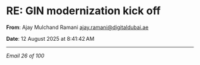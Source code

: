 # RE: GIN modernization kick off

**From**: Ajay Mulchand Ramani <ajay.ramani@digitaldubai.ae>

**Date**: 12 August 2025 at 8:41:42 AM

---

*Email 26 of 100*
